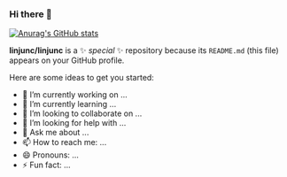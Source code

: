 ### Hi there 👋

[![Anurag's GitHub stats](https://github-readme-stats.vercel.app/api?username=linjunc&show_icons=true&theme=radical)](https://github.com/linjunc)



**linjunc/linjunc** is a ✨ _special_ ✨ repository because its `README.md` (this file) appears on your GitHub profile.

Here are some ideas to get you started:

- 🔭 I’m currently working on ...
- 🌱 I’m currently learning ...
- 👯 I’m looking to collaborate on ...
- 🤔 I’m looking for help with ...
- 💬 Ask me about ...
- 📫 How to reach me: ...
- 😄 Pronouns: ...
- ⚡ Fun fact: ...

